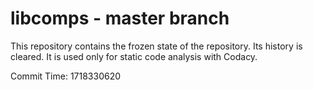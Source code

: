 # libcomps - master branch

This repository contains the frozen state of the repository.
Its history is cleared. It is used only for static code
analysis with Codacy.

Commit Time: 1718330620